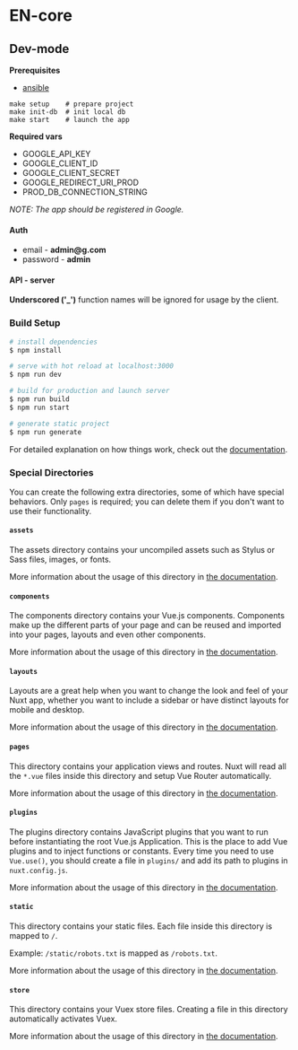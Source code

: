 # EN-core

## Dev-mode

<p>
  <b>Prerequisites</b>
  <ul>
    <li>
      <a href="https://docs.ansible.com/ansible/latest/installation_guide/intro_installation.html">
        ansible
      </a>
    </li>
  </ul>
</p>

```shell
make setup    # prepare project
make init-db  # init local db
make start    # launch the app
```

<p>
  <b>Required vars</b>
  <ul>
    <li>GOOGLE_API_KEY</li>
    <li>GOOGLE_CLIENT_ID</li>
    <li>GOOGLE_CLIENT_SECRET</li>
    <li>GOOGLE_REDIRECT_URI_PROD</li>
    <li>PROD_DB_CONNECTION_STRING</li>
  </ul>
</p>

<i>
  NOTE: The app should be registered in Google.
</i>

#### Auth

<p>
  <ul>
    <li>email - <b>admin@g.com</b></li>
    <li>password - <b>admin</b></li>
  </ul>
</p>

#### API - server

<p>
  <b>Underscored ('_')</b> function names will be ignored for usage by the client.
</p>

### Build Setup

```bash
# install dependencies
$ npm install

# serve with hot reload at localhost:3000
$ npm run dev

# build for production and launch server
$ npm run build
$ npm run start

# generate static project
$ npm run generate
```

For detailed explanation on how things work, check out the [documentation](https://nuxtjs.org).

### Special Directories

You can create the following extra directories, some of which have special behaviors. Only `pages` is required; you can delete them if you don't want to use their functionality.

#### `assets`

The assets directory contains your uncompiled assets such as Stylus or Sass files, images, or fonts.

More information about the usage of this directory in [the documentation](https://nuxtjs.org/docs/2.x/directory-structure/assets).

#### `components`

The components directory contains your Vue.js components. Components make up the different parts of your page and can be reused and imported into your pages, layouts and even other components.

More information about the usage of this directory in [the documentation](https://nuxtjs.org/docs/2.x/directory-structure/components).

#### `layouts`

Layouts are a great help when you want to change the look and feel of your Nuxt app, whether you want to include a sidebar or have distinct layouts for mobile and desktop.

More information about the usage of this directory in [the documentation](https://nuxtjs.org/docs/2.x/directory-structure/layouts).

#### `pages`

This directory contains your application views and routes. Nuxt will read all the `*.vue` files inside this directory and setup Vue Router automatically.

More information about the usage of this directory in [the documentation](https://nuxtjs.org/docs/2.x/get-started/routing).

#### `plugins`

The plugins directory contains JavaScript plugins that you want to run before instantiating the root Vue.js Application. This is the place to add Vue plugins and to inject functions or constants. Every time you need to use `Vue.use()`, you should create a file in `plugins/` and add its path to plugins in `nuxt.config.js`.

More information about the usage of this directory in [the documentation](https://nuxtjs.org/docs/2.x/directory-structure/plugins).

#### `static`

This directory contains your static files. Each file inside this directory is mapped to `/`.

Example: `/static/robots.txt` is mapped as `/robots.txt`.

More information about the usage of this directory in [the documentation](https://nuxtjs.org/docs/2.x/directory-structure/static).

#### `store`

This directory contains your Vuex store files. Creating a file in this directory automatically activates Vuex.

More information about the usage of this directory in [the documentation](https://nuxtjs.org/docs/2.x/directory-structure/store).
